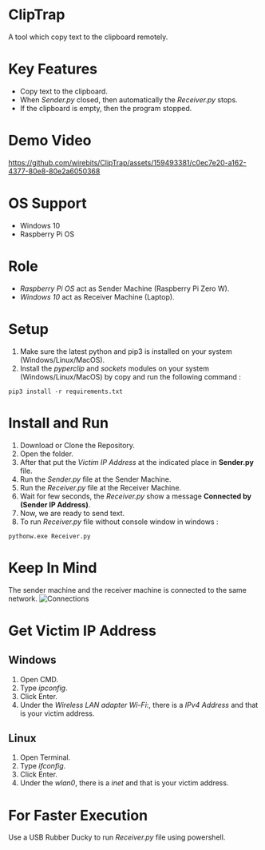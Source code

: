 # ClipTrap
A tool which copy text to the clipboard remotely.

# Key Features
- Copy text to the clipboard.
- When *Sender.py* closed, then automatically the *Receiver.py* stops.
- If the clipboard is empty, then the program stopped.

# Demo Video

https://github.com/wirebits/ClipTrap/assets/159493381/c0ec7e20-a162-4377-80e8-80e2a6050368

# OS Support
- Windows 10
- Raspberry Pi OS

# Role
- *Raspberry Pi OS* act as Sender Machine (Raspberry Pi Zero W).
- *Windows 10* act as Receiver Machine (Laptop).

# Setup
1. Make sure the latest python and pip3 is installed on your system (Windows/Linux/MacOS).<br>
2. Install the *pyperclip* and *sockets* modules on your system (Windows/Linux/MacOS) by copy and run the following command :<br>

```
pip3 install -r requirements.txt
```

# Install and Run
1. Download or Clone the Repository.
2. Open the folder.
3. After that put the *Victim IP Address* at the indicated place in **Sender.py** file.
4. Run the *Sender.py* file at the Sender Machine.
5. Run the *Receiver.py* file at the Receiver Machine.
6. Wait for few seconds, the *Receiver.py* show a message **Connected by (Sender IP Address)**.
7. Now, we are ready to send text.
8. To run *Receiver.py* file without console window in windows :

```
pythonw.exe Receiver.py
```

# Keep In Mind
The sender machine and the receiver machine is connected to the same network.
![Connections](https://github.com/wirebits/ClipTrap/assets/159493381/6ebc83de-7888-4880-9f2b-a28a7c59332e)


# Get Victim IP Address

## Windows
1. Open CMD.
2. Type *ipconfig*.
3. Click Enter.
4. Under the *Wireless LAN adapter Wi-Fi:*, there is a *IPv4 Address* and that is your victim address.

## Linux
1. Open Terminal.
2. Type *ifconfig*.
3. Click Enter.
4. Under the *wlan0*, there is a *inet* and that is your victim address.

# For Faster Execution
Use a USB Rubber Ducky to run *Receiver.py* file using powershell.

